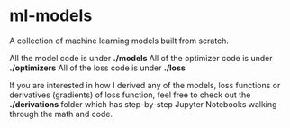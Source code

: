 # ml-models
A collection of machine learning models built from scratch.

All the model code is under **./models**
All of the optimizer code is under **./optimizers**
All of the loss code is under **./loss**

If you are interested in how I derived any of the models, loss functions or derivatives (gradients) of loss function,
feel free to check out the **./derivations** folder which has step-by-step Jupyter Notebooks walking through the math and code.